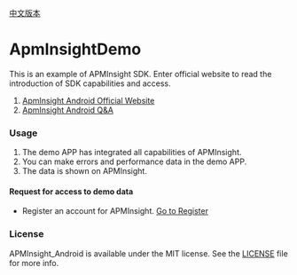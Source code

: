 [中文版本](README.md)
# ApmInsightDemo
This is an example of APMInsight SDK. Enter official website to read the introduction of SDK capabilities and access. 
1. [ApmInsight Android Official Website](https://www.volcengine.com/docs/6431/68852)
2. [ApmInsight Android Q&A](https://rangers.bytedance.net/help/doc?lid=6438&did=93509)

### Usage
1. The demo APP has integrated all capabilities of APMInsight.
2. You can make errors and performance data in the demo APP.
3. The data is shown on APMInsight.
#### Request for access to demo data
* Register an account for APMInsight. [Go to Register](https://www.volcengine.com/products/apmplus)

### License
APMInsight_Android is available under the MIT license. See the [LICENSE](LICENSE) file for more info.
